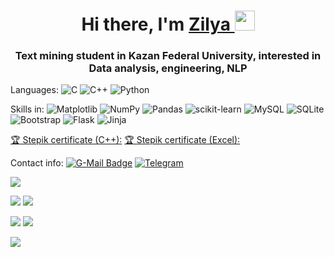 <h1 align="center">Hi there, I'm <a href="https://daniilshat.ru/" target="_blank">Zilya </a> 
<img src="https://github.com/blackcater/blackcater/raw/main/images/Hi.gif" height="32"/></h1>
<h3 align="center">Text mining student in Kazan Federal University, interested in Data analysis, engineering, NLP </h3>

  Languages:
  ![C](https://img.shields.io/badge/c-%2300599C.svg?style=for-the-badge&logo=c&logoColor=white)
  ![C++](https://img.shields.io/badge/c++-%2300599C.svg?style=for-the-badge&logo=c%2B%2B&logoColor=white)
  ![Python](https://img.shields.io/badge/python-3670A0?style=for-the-badge&logo=python&logoColor=ffdd54)



  Skills in:
  ![Matplotlib](https://img.shields.io/badge/Matplotlib-%23ffffff.svg?style=for-the-badge&logo=Matplotlib&logoColor=black)
  ![NumPy](https://img.shields.io/badge/numpy-%23013243.svg?style=for-the-badge&logo=numpy&logoColor=white)
  ![Pandas](https://img.shields.io/badge/pandas-%23150458.svg?style=for-the-badge&logo=pandas&logoColor=white)
  ![scikit-learn](https://img.shields.io/badge/scikit--learn-%23F7931E.svg?style=for-the-badge&logo=scikit-learn&logoColor=white)
  ![MySQL](https://img.shields.io/badge/mysql-%2300f.svg?style=for-the-badge&logo=mysql&logoColor=white)
  ![SQLite](https://img.shields.io/badge/sqlite-%2307405e.svg?style=for-the-badge&logo=sqlite&logoColor=white)
  ![Bootstrap](https://img.shields.io/badge/bootstrap-%23563D7C.svg?style=for-the-badge&logo=bootstrap&logoColor=white)
  ![Flask](https://img.shields.io/badge/flask-%23000.svg?style=for-the-badge&logo=flask&logoColor=white)
  ![Jinja](https://img.shields.io/badge/jinja-white.svg?style=for-the-badge&logo=jinja&logoColor=black)
  
  [🏆 Stepik certificate (C++):](https://stepik.org/cert/1873756)
  [🏆 Stepik certificate (Excel):](https://stepik.org/cert/1908401)
   

  Contact info:
  [![G-Mail Badge](https://img.shields.io/badge/Gmail-D14836?style=for-the-badge&logo=gmail&logoColor=white)](mailto:nuretdinovazi@gmail.com)
  [![Telegram](https://img.shields.io/badge/Telegram-2CA5E0?style=for-the-badge&logo=telegram&logoColor=white)](https://t.me/zinuret)


<!-- [![Top Langs](https://github-readme-stats.vercel.app/api/top-langs/?username=nur-zilya&layout=compact)](https://github.com/nur-zilya/github-readme-stats) -->

![](https://github-profile-summary-cards.vercel.app/api/cards/profile-details?username=nur-zilya&theme=solarized_dark)

![](https://github-profile-summary-cards.vercel.app/api/cards/most-commit-language?username=nur-zilya&theme=solarized_dark) ![](https://github-profile-summary-cards.vercel.app/api/cards/repos-per-language?username=nur-zilya&theme=solarized_dark)

![](https://github-profile-summary-cards.vercel.app/api/cards/stats?username=nur-zilya&theme=solarized_dark) ![](https://github-profile-summary-cards.vercel.app/api/cards/productive-time?username=nur-zilya&theme=solarized_dark)

![](https://komarev.com/ghpvc/?username=your-github-nur-zilya)
<!-- - 👋 Hi, I’m Zilya
- 👀 I’m interested in Natural Language Processing
- 📫 telegram: @zinuret -->

<!---
nur-zilya/nur-zilya is a ✨ special ✨ repository because its `README.md` (this file) appears on your GitHub profile.
You can click the Preview link to take a look at your changes.
--->

